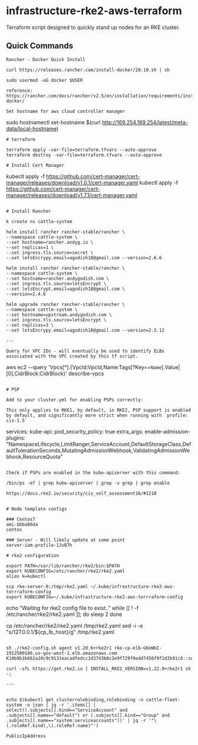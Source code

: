 # infrastructure-rke2-aws-terraform

Terraform script designed to quickly stand up nodes for an RKE cluster.

## Quick Commands

```
Rancher - Docker Quick Install

curl https://releases.rancher.com/install-docker/20.10.sh | sh

sudo usermod -aG docker $USER

reference: https://rancher.com/docs/rancher/v2.5/en/installation/requirements/installing-docker/

Set hostname for aws cloud controller manager

```
sudo hostnamectl set-hostname $(curl http://169.254.169.254/latest/meta-data/local-hostname)
```
# terraform

terraform apply -var-file=terraform.tfvars --auto-approve
terraform destroy -var-file=terraform.tfvars --auto-approve

# Install Cert Manager

```
kubectl apply -f https://github.com/cert-manager/cert-manager/releases/download/v1.0.1/cert-manager.yaml
kubectl apply -f https://github.com/cert-manager/cert-manager/releases/download/v1.7.1/cert-manager.yaml
```

# Install Rancher

k create ns cattle-system   

helm install rancher rancher-stable/rancher \
--namespace cattle-system \
--set hostname=rancher.andyg.io \
--set replicas=1 \
--set ingress.tls.source=secret \
--set letsEncrypy.email=agodish18@gmail.com --version=2.6.6

helm install rancher rancher-stable/rancher \
--namespace cattle-system \
--set hostname=rancher.andygodish.com \
--set ingress.tls.source=letsEncrypt \
--set letsEncrypt.email=agodish18@gmail.com \
--version=2.4.6

helm upgrade rancher rancher-stable/rancher \
--namespace cattle-system \
--set hostname=upstream.andygodish.com \
--set ingress.tls.source=letsEncrypt \
--set replicas=3 \
--set letsEncrypy.email=agodish18@gmail.com --version=2.5.12

---

Query for VPC IDs - will eventually be used to identify ELBs associated with the VPC created by this tf script. 

```
aws ec2 --query 'Vpcs[*].{VpcId:VpcId,Name:Tags[?Key==`Name`].Value|[0],CidrBlock:CidrBlock}' describe-vpcs
```

# PSP

Add to your cluster.yml for enabling PSPs correctly:

This only applies to RKE1, by default, in RKE2, PSP support is enabled by default, and significantly more strict when running with `profile: cis-1.5`

```
services:
  kube-api:
    pod_security_policy: true
    extra_args:
      enable-admission-plugins: "NamespaceLifecycle,LimitRanger,ServiceAccount,DefaultStorageClass,DefaultTolerationSeconds,MutatingAdmissionWebhook,ValidatingAdmissionWebhook,ResourceQuota"
```

Check if PSPs are enabled in the kube-apiserver with this command: 

/bin/ps -ef | grep kube-apiserver | grep -v grep | grep enable

https://docs.rke2.io/security/cis_self_assessment16/#1210


# Node template configs

### Centos7
ami-bbba86da
centos

### Server - Will likely update at some point
server-iam-profile-1JvB7h 

# rke2 configuration

export PATH=/var/lib/rancher/rke2/bin:$PATH
export KUBECONFIG=/etc/rancher/rke2/rke2.yaml
alias k=kubectl

scp rke-server-0:/tmp/rke2.yaml ~/.kube/infrastructure-rke2-aws-terrraform-config
export KUBECONFIG=~/.kube/infrastructure-rke2-aws-terrraform-config

```
echo "Waiting for rke2 config file to exist.."
while [[ ! -f /etc/rancher/rke2/rke2.yaml ]]; do
  sleep 2
done

cp /etc/rancher/rke2/rke2.yaml /tmp/rke2.yaml
sed -i -e "s/127.0.0.1/${cp_lb_host}/g" /tmp/rke2.yaml
```

sh ./rke2-config.sh agent v1.20.6+rke2r1 rke-cp-elb-GKeWbI-1912500106.us-gov-west-1.elb.amazonaws.com K10b9b1b662a10c9c9131eacadfedcc1d37d3b8c2e9f729f9edd7450f9f1d2b91c8::server:321ea10a1d4e499f7a8a5c1bbc14f500

curl -sfL https://get.rke2.io | INSTALL_RKE2_VERSION=v1.22.9+rke2r1 sh -;

---


echo $(kubectl get clusterrolebinding,rolebinding -n cattle-fleet-system -o json | jq -r '.items[] | select((.subjects[].kind=="ServiceAccount" and .subjects[].name=="default") or (.subjects[].kind=="Group" and .subjects[].name=="system:serviceaccounts"))' | jq -r '"\(.roleRef.kind),\(.roleRef.name)"')

PublicIpAddress